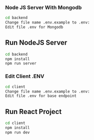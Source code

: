### Node JS Server With Mongodb

```sh
cd backend
Change file name .env.example to .env:
Edit file .env for Mongodb
```

## Run NodeJS Server

```sh
cd backend
npm install
npm run server
```
### Edit Client .ENV

```sh
cd client
Change file name .env.example to .env:
Edit file .env for base endpoint
```

## Run React Project

```sh
cd client
npm install
npm run dev
```
